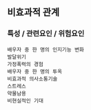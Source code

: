 ## 비효과적 관계



### 특성 / 관련요인 / 위험요인

>   

    배우자 중 한 명의 인지기능 변화
    발달위기
    가정폭력의 경험
    배우자 중 한 명의 투옥
    비효과적 의사소통기술
    스트레스
    약물남용
    비현실적인 기대
